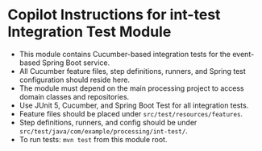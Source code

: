 # Copilot Instructions for int-test Integration Test Module

- This module contains Cucumber-based integration tests for the event-based Spring Boot service.
- All Cucumber feature files, step definitions, runners, and Spring test configuration should reside here.
- The module must depend on the main processing project to access domain classes and repositories.
- Use JUnit 5, Cucumber, and Spring Boot Test for all integration tests.
- Feature files should be placed under `src/test/resources/features`.
- Step definitions, runners, and config should be under `src/test/java/com/example/processing/int-test/`.
- To run tests: `mvn test` from this module root.
